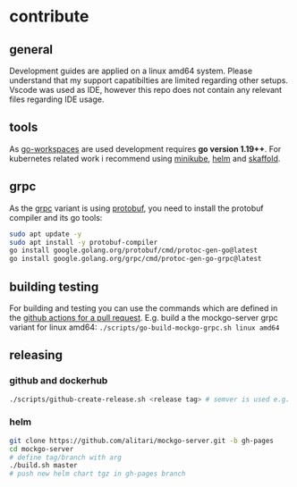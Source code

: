 # contribute

## general

Development guides are applied on a linux amd64 system. Please understand that my support capatibilties are limited regarding other setups. Vscode was used as IDE, however this repo does not contain any relevant files regarding IDE usage.

## tools

As [go-workspaces](https://go.dev/blog/get-familiar-with-workspaces) are used development requires **go version 1.19++**. For kubernetes related work i recommend using [minikube](https://minikube.sigs.k8s.io/docs/), [helm](https://helm.sh/) and [skaffold](https://skaffold.dev/).

## grpc

As the [grpc]() variant is using [protobuf](https://developers.google.com/protocol-buffers), you need to install the protobuf compiler and its go tools:

```bash
sudo apt update -y
sudo apt install -y protobuf-compiler
go install google.golang.org/protobuf/cmd/protoc-gen-go@latest
go install google.golang.org/grpc/cmd/protoc-gen-go-grpc@latest
```

## building testing 

For building and testing you can use the commands which are defined in the [github actions for a pull request](.github/workflows/onpr.yml).
E.g. build a the mockgo-server grpc variant for linux amd64: `./scripts/go-build-mockgo-grpc.sh linux amd64`

## releasing

### github and dockerhub

```bash
./scripts/github-create-release.sh <release tag> # semver is used e.g. ( "v0.0.1")
```
### helm

```bash
git clone https://github.com/alitari/mockgo-server.git -b gh-pages
cd mockgo-server
# define tag/branch with arg
./build.sh master
# push new helm chart tgz in gh-pages branch
```
